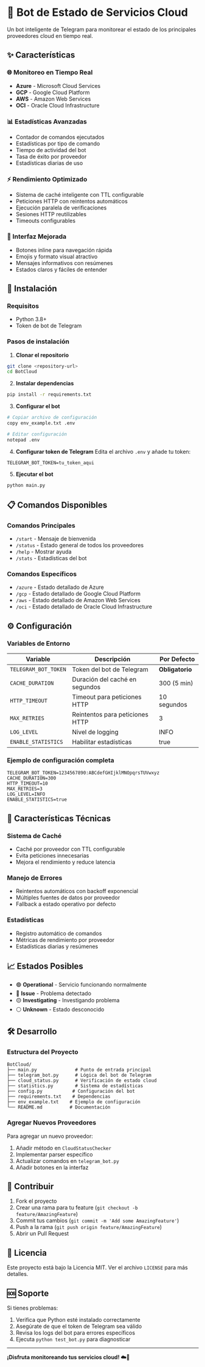 # 🤖 Bot de Estado de Servicios Cloud

Un bot inteligente de Telegram para monitorear el estado de los principales proveedores cloud en tiempo real.

## ✨ Características

### 🌐 Monitoreo en Tiempo Real
- **Azure** - Microsoft Cloud Services
- **GCP** - Google Cloud Platform
- **AWS** - Amazon Web Services
- **OCI** - Oracle Cloud Infrastructure

### 📊 Estadísticas Avanzadas
- Contador de comandos ejecutados
- Estadísticas por tipo de comando
- Tiempo de actividad del bot
- Tasa de éxito por proveedor
- Estadísticas diarias de uso

### ⚡ Rendimiento Optimizado
- Sistema de caché inteligente con TTL configurable
- Peticiones HTTP con reintentos automáticos
- Ejecución paralela de verificaciones
- Sesiones HTTP reutilizables
- Timeouts configurables

### 🎨 Interfaz Mejorada
- Botones inline para navegación rápida
- Emojis y formato visual atractivo
- Mensajes informativos con resúmenes
- Estados claros y fáciles de entender

## 🚀 Instalación

### Requisitos
- Python 3.8+
- Token de bot de Telegram

### Pasos de instalación

1. **Clonar el repositorio**
```bash
git clone <repository-url>
cd BotCloud
```

2. **Instalar dependencias**
```bash
pip install -r requirements.txt
```

3. **Configurar el bot**
```bash
# Copiar archivo de configuración
copy env_example.txt .env

# Editar configuración
notepad .env
```

4. **Configurar token de Telegram**
Edita el archivo `.env` y añade tu token:
```env
TELEGRAM_BOT_TOKEN=tu_token_aqui
```

5. **Ejecutar el bot**
```bash
python main.py
```

## 📋 Comandos Disponibles

### Comandos Principales
- `/start` - Mensaje de bienvenida
- `/status` - Estado general de todos los proveedores
- `/help` - Mostrar ayuda
- `/stats` - Estadísticas del bot

### Comandos Específicos
- `/azure` - Estado detallado de Azure
- `/gcp` - Estado detallado de Google Cloud Platform
- `/aws` - Estado detallado de Amazon Web Services
- `/oci` - Estado detallado de Oracle Cloud Infrastructure

## ⚙️ Configuración

### Variables de Entorno

| Variable | Descripción | Por Defecto |
|----------|-------------|-------------|
| `TELEGRAM_BOT_TOKEN` | Token del bot de Telegram | **Obligatorio** |
| `CACHE_DURATION` | Duración del caché en segundos | 300 (5 min) |
| `HTTP_TIMEOUT` | Timeout para peticiones HTTP | 10 segundos |
| `MAX_RETRIES` | Reintentos para peticiones HTTP | 3 |
| `LOG_LEVEL` | Nivel de logging | INFO |
| `ENABLE_STATISTICS` | Habilitar estadísticas | true |

### Ejemplo de configuración completa
```env
TELEGRAM_BOT_TOKEN=1234567890:ABCdefGHIjklMNOpqrsTUVwxyz
CACHE_DURATION=300
HTTP_TIMEOUT=10
MAX_RETRIES=3
LOG_LEVEL=INFO
ENABLE_STATISTICS=true
```

## 🔧 Características Técnicas

### Sistema de Caché
- Caché por proveedor con TTL configurable
- Evita peticiones innecesarias
- Mejora el rendimiento y reduce latencia

### Manejo de Errores
- Reintentos automáticos con backoff exponencial
- Múltiples fuentes de datos por proveedor
- Fallback a estado operativo por defecto

### Estadísticas
- Registro automático de comandos
- Métricas de rendimiento por proveedor
- Estadísticas diarias y resúmenes

## 📈 Estados Posibles

- 🟢 **Operational** - Servicio funcionando normalmente
- 🔴 **Issue** - Problema detectado
- 🟡 **Investigating** - Investigando problema
- ⚪ **Unknown** - Estado desconocido

## 🛠️ Desarrollo

### Estructura del Proyecto
```
BotCloud/
├── main.py              # Punto de entrada principal
├── telegram_bot.py      # Lógica del bot de Telegram
├── cloud_status.py      # Verificación de estado cloud
├── statistics.py        # Sistema de estadísticas
├── config.py           # Configuración del bot
├── requirements.txt    # Dependencias
├── env_example.txt    # Ejemplo de configuración
└── README.md          # Documentación
```

### Agregar Nuevos Proveedores
Para agregar un nuevo proveedor:

1. Añadir método en `CloudStatusChecker`
2. Implementar parser específico
3. Actualizar comandos en `telegram_bot.py`
4. Añadir botones en la interfaz

## 🤝 Contribuir

1. Fork el proyecto
2. Crear una rama para tu feature (`git checkout -b feature/AmazingFeature`)
3. Commit tus cambios (`git commit -m 'Add some AmazingFeature'`)
4. Push a la rama (`git push origin feature/AmazingFeature`)
5. Abrir un Pull Request

## 📄 Licencia

Este proyecto está bajo la Licencia MIT. Ver el archivo `LICENSE` para más detalles.

## 🆘 Soporte

Si tienes problemas:
1. Verifica que Python esté instalado correctamente
2. Asegúrate de que el token de Telegram sea válido
3. Revisa los logs del bot para errores específicos
4. Ejecuta `python test_bot.py` para diagnosticar

---

**¡Disfruta monitoreando tus servicios cloud! ☁️🤖** 